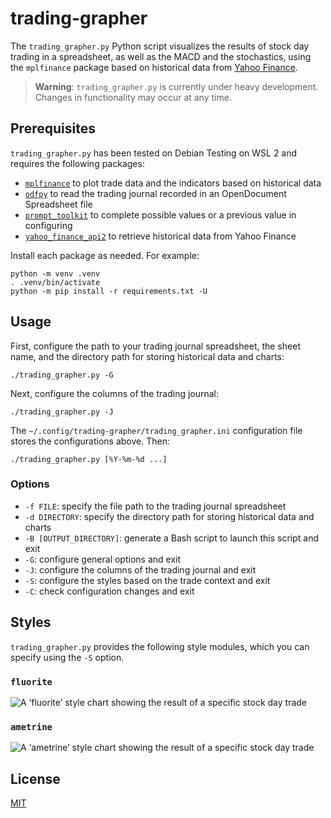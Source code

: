 # trading-grapher #

<!-- Python script that visualizes the results of stock day trading in a
spreadsheet using mplfinance based on historical data from Yahoo Finance -->

The `trading_grapher.py` Python script visualizes the results of stock day
trading in a spreadsheet, as well as the MACD and the stochastics, using the
`mplfinance` package based on historical data from [Yahoo
Finance](https://finance.yahoo.com/).

> **Warning**: `trading_grapher.py` is currently under heavy development.
> Changes in functionality may occur at any time.

## Prerequisites ##

`trading_grapher.py` has been tested on Debian Testing on WSL 2 and requires
the following packages:

  * [`mplfinance`](https://github.com/matplotlib/mplfinance) to plot trade data
    and the indicators based on historical data
  * [`odfpy`](https://github.com/eea/odfpy) to read the trading journal
    recorded in an OpenDocument Spreadsheet file
  * [`prompt_toolkit`](https://python-prompt-toolkit.readthedocs.io/en/master/index.html)
    to complete possible values or a previous value in configuring
  * [`yahoo_finance_api2`](https://github.com/pkout/yahoo_finance_api2) to
    retrieve historical data from Yahoo Finance

Install each package as needed. For example:

``` shell
python -m venv .venv
. .venv/bin/activate
python -m pip install -r requirements.txt -U
```

## Usage ##

First, configure the path to your trading journal spreadsheet, the sheet name,
and the directory path for storing historical data and charts:

``` shell
./trading_grapher.py -G
```

Next, configure the columns of the trading journal:

``` shell
./trading_grapher.py -J
```

The `~/.config/trading-grapher/trading_grapher.ini` configuration file stores
the configurations above. Then:

``` shell
./trading_grapher.py [%Y-%m-%d ...]
```

### Options ###

  * `-f FILE`: specify the file path to the trading journal spreadsheet
  * `-d DIRECTORY`: specify the directory path for storing historical data and
    charts
  * `-B [OUTPUT_DIRECTORY]`: generate a Bash script to launch this script and
    exit
  * `-G`: configure general options and exit
  * `-J`: configure the columns of the trading journal and exit
  * `-S`: configure the styles based on the trade context and exit
  * `-C`: check configuration changes and exit

## Styles ##

`trading_grapher.py` provides the following style modules, which you can
specify using the `-S` option.

### `fluorite` ###

![A ‘fluorite’ style chart showing the result of a specific stock day
trade](examples/fluorite.png)

### `ametrine` ###

![A ‘ametrine’ style chart showing the result of a specific stock day
trade](examples/ametrine.png)

<!-- ### `amber` ### -->

<!-- ![A ‘amber’ style chart showing the result of a specific stock day
trade](examples/amber.png) -->

<!-- ### `opal` ### -->

<!-- ![A ‘opal’ style chart showing the result of a specific stock day
trade](examples/opal.png) -->

## License ##

[MIT](LICENSE.md)

